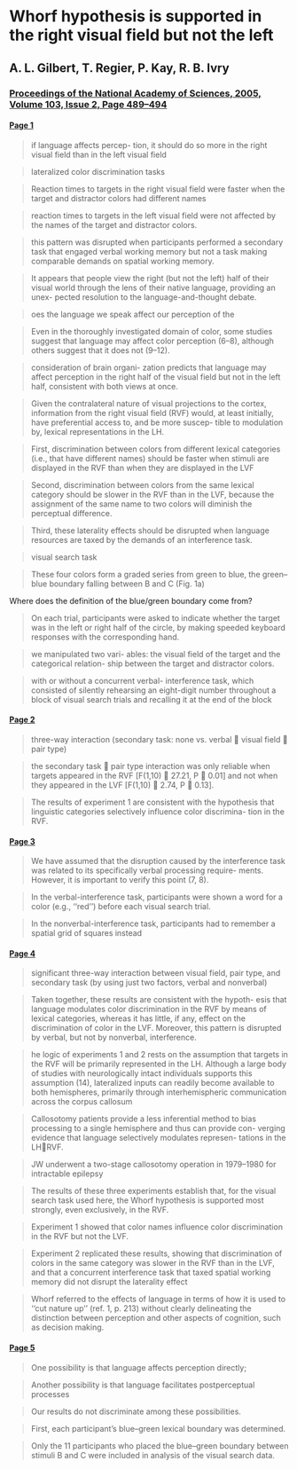 # Whorf hypothesis is supported in the right visual field but not the left

## A. L. Gilbert, T. Regier, P. Kay, R. B. Ivry

### [Proceedings of the National Academy of Sciences, 2005, Volume 103, Issue 2, Page 489–494](bookends://sonnysoftware.com/doi/10.1073/pnas.0509868103)

#### [Page 1](highlights://04_Gilbert%20et%20al_2006#page=1)

> if language affects percep- tion, it should do so more in the
> right visual field than in the left visual field

> lateralized color discrimination tasks

> Reaction times to targets in the right visual field were faster
> when the target and distractor colors had different names

> reaction times to targets in the left visual field were not
> affected by the names of the target and distractor colors.

> this pattern was disrupted when participants performed a
> secondary task that engaged verbal working memory but not a task
> making comparable demands on spatial working memory.

> It appears that people view the right (but not the left) half of
> their visual world through the lens of their native language,
> providing an unex- pected resolution to the language-and-thought
> debate.

> oes the language we speak affect our perception of the

> Even in the thoroughly investigated domain of color, some
> studies suggest that language may affect color perception (6–8),
> although others suggest that it does not (9–12).

> consideration of brain organi- zation predicts that language may
> affect perception in the right half of the visual field but not
> in the left half, consistent with both views at once.

> Given the contralateral nature of visual projections to the
> cortex, information from the right visual field (RVF) would, at
> least initially, have preferential access to, and be more
> suscep- tible to modulation by, lexical representations in the
> LH.

> First, discrimination between colors from different lexical
> categories (i.e., that have different names) should be faster
> when stimuli are displayed in the RVF than when they are
> displayed in the LVF

> Second, discrimination between colors from the same lexical
> category should be slower in the RVF than in the LVF, because
> the assignment of the same name to two colors will diminish the
> perceptual difference.

> Third, these laterality effects should be disrupted when
> language resources are taxed by the demands of an interference
> task.

> visual search task

> These four colors form a graded series from green to blue, the
> green–blue boundary falling between B and C (Fig. 1a)

Where does the definition of the blue/green boundary come from?

> On each trial, participants were asked to indicate whether the
> target was in the left or right half of the circle, by making
> speeded keyboard responses with the corresponding hand.

> we manipulated two vari- ables: the visual field of the target
> and the categorical relation- ship between the target and
> distractor colors.

> with or without a concurrent verbal- interference task, which
> consisted of silently rehearsing an eight-digit number
> throughout a block of visual search trials and recalling it at
> the end of the block

#### [Page 2](highlights://04_Gilbert%20et%20al_2006#page=2)

> three-way interaction (secondary task: none vs. verbal 􏰇 visual
> field 􏰇 pair type)

> the secondary task 􏰇 pair type interaction was only reliable
> when targets appeared in the RVF [F(1,10) 􏰅 27.21, P 􏰆 0.01]
> and not when they appeared in the LVF [F(1,10) 􏰅 2.74, P 􏰅
> 0.13].

> The results of experiment 1 are consistent with the hypothesis
> that linguistic categories selectively influence color
> discrimina- tion in the RVF.

#### [Page 3](highlights://04_Gilbert%20et%20al_2006#page=3)

> We have assumed that the disruption caused by the interference
> task was related to its specifically verbal processing require-
> ments. However, it is important to verify this point (7, 8).

> In the verbal-interference task, participants were shown a word
> for a color (e.g., ‘‘red’’) before each visual search trial.

> In the nonverbal-interference task, participants had to remember
> a spatial grid of squares instead

#### [Page 4](highlights://04_Gilbert%20et%20al_2006#page=4)

> significant three-way interaction between visual field, pair
> type, and secondary task (by using just two factors, verbal and
> nonverbal)

> Taken together, these results are consistent with the hypoth-
> esis that language modulates color discrimination in the RVF by
> means of lexical categories, whereas it has little, if any,
> effect on the discrimination of color in the LVF. Moreover, this
> pattern is disrupted by verbal, but not by nonverbal,
> interference.

> he logic of experiments 1 and 2 rests on the assumption that
> targets in the RVF will be primarily represented in the LH.
> Although a large body of studies with neurologically intact
> individuals supports this assumption (14), lateralized inputs
> can readily become available to both hemispheres, primarily
> through interhemispheric communication across the corpus
> callosum

> Callosotomy patients provide a less inferential method to bias
> processing to a single hemisphere and thus can provide con-
> verging evidence that language selectively modulates represen-
> tations in the LH􏰂RVF.

> JW underwent a two-stage callosotomy operation in 1979–1980 for
> intractable epilepsy

> The results of these three experiments establish that, for the
> visual search task used here, the Whorf hypothesis is supported
> most strongly, even exclusively, in the RVF.

> Experiment 1 showed that color names influence color
> discrimination in the RVF but not the LVF.

> Experiment 2 replicated these results, showing that
> discrimination of colors in the same category was slower in the
> RVF than in the LVF, and that a concurrent interference task
> that taxed spatial working memory did not disrupt the laterality
> effect

> Whorf referred to the effects of language in terms of how it is
> used to ‘‘cut nature up’’ (ref. 1, p. 213) without clearly
> delineating the distinction between perception and other aspects
> of cognition, such as decision making.

#### [Page 5](highlights://04_Gilbert%20et%20al_2006#page=5)

> One possibility is that language affects perception directly;

> Another possibility is that language facilitates postperceptual
> processes

> Our results do not discriminate among these possibilities.

> First, each participant’s blue–green lexical boundary was
> determined.

> Only the 11 participants who placed the blue–green boundary
> between stimuli B and C were included in analysis of the visual
> search data.


